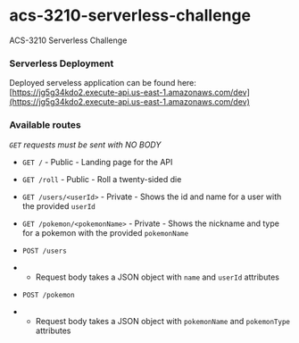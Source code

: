 # acs-3210-serverless-challenge
ACS-3210 Serverless Challenge

### Serverless Deployment
Deployed serveless application can be found here: [https://jg5g34kdo2.execute-api.us-east-1.amazonaws.com/dev](https://jg5g34kdo2.execute-api.us-east-1.amazonaws.com/dev)

### Available routes

*`GET` requests must be sent with NO BODY*
- `GET /` - Public - Landing page for the API
- `GET /roll` - Public - Roll a twenty-sided die
- `GET /users/<userId>` - Private - Shows the id and name for a user with the provided `userId`
- `GET /pokemon/<pokemonName>` - Private - Shows the nickname and type for a pokemon with the provided `pokemonName`

- `POST /users`
- - Request body takes a JSON object with `name` and `userId` attributes
- `POST /pokemon`
- - Request body takes a JSON object with `pokemonName` and `pokemonType` attributes
